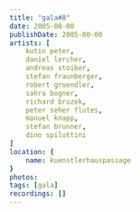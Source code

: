 ```yaml
---
title: "gala#8"
date: 2005-00-00
publishDate: 2005-00-00
artists: [
    kutin peter,
    daniel lercher,
    andreas stoiber,
    stefan fraunberger,
    robert gruendler,
    sahra bogner,
    richard bruzek,
    peter seher	flutes,
    manuel knapp,
    stefan brunner,
    dino spiluttini
]
location: {
    name: kuenstlerhauspassage
}
photos:
tags: [gala]
recordings: []
---
```

